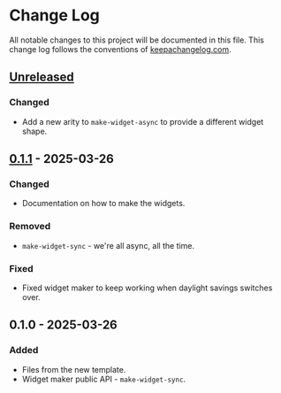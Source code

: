 # Change Log
All notable changes to this project will be documented in this file. This change log follows the conventions of [keepachangelog.com](http://keepachangelog.com/).

## [Unreleased]
### Changed
- Add a new arity to `make-widget-async` to provide a different widget shape.

## [0.1.1] - 2025-03-26
### Changed
- Documentation on how to make the widgets.

### Removed
- `make-widget-sync` - we're all async, all the time.

### Fixed
- Fixed widget maker to keep working when daylight savings switches over.

## 0.1.0 - 2025-03-26
### Added
- Files from the new template.
- Widget maker public API - `make-widget-sync`.

[Unreleased]: https://sourcehost.site/your-name/clojure-todolist/compare/0.1.1...HEAD
[0.1.1]: https://sourcehost.site/your-name/clojure-todolist/compare/0.1.0...0.1.1
